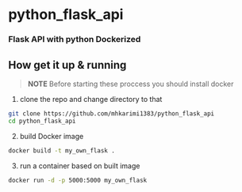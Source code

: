 # python_flask_api
### Flask API with python Dockerized

## How get it up & running
> **NOTE** Before starting these proccess you should install docker
1. clone the repo and change directory to that
```bash
git clone https://github.com/mhkarimi1383/python_flask_api 
cd python_flask_api
```
2. build Docker image
```bash
docker build -t my_own_flask .
```
3. run a container based on built image
```bash
docker run -d -p 5000:5000 my_own_flask
```
